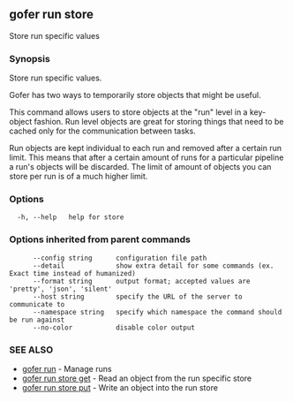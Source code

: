 ## gofer run store

Store run specific values

### Synopsis

Store run specific values.

Gofer has two ways to temporarily store objects that might be useful.

This command allows users to store objects at the "run" level in a key-object fashion. Run level objects are
great for storing things that need to be cached only for the communication between tasks.

Run objects are kept individual to each run and removed after a certain run limit. This means that after a certain
amount of runs for a particular pipeline a run's objects will be discarded. The limit of amount of objects you can
store per run is of a much higher limit.

### Options

```
  -h, --help   help for store
```

### Options inherited from parent commands

```
      --config string      configuration file path
      --detail             show extra detail for some commands (ex. Exact time instead of humanized)
      --format string      output format; accepted values are 'pretty', 'json', 'silent'
      --host string        specify the URL of the server to communicate to
      --namespace string   specify which namespace the command should be run against
      --no-color           disable color output
```

### SEE ALSO

- [gofer run](gofer_run.md) - Manage runs
- [gofer run store get](gofer_run_store_get.md) - Read an object from the run specific store
- [gofer run store put](gofer_run_store_put.md) - Write an object into the run store
